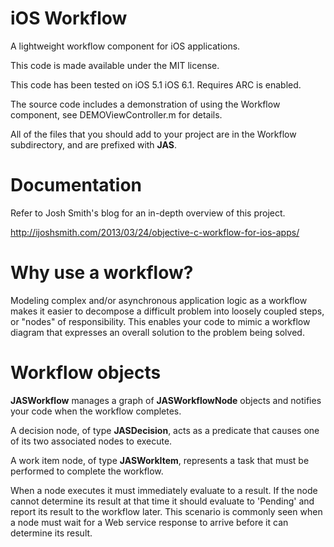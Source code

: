 iOS Workflow
============

A lightweight workflow component for iOS applications.

This code is made available under the MIT license.

This code has been tested on iOS 5.1 iOS 6.1. Requires ARC is enabled.

The source code includes a demonstration of using the Workflow component, see DEMOViewController.m for details.

All of the files that you should add to your project are in the Workflow subdirectory, and are prefixed with <b>JAS</b>.

Documentation
=============

Refer to Josh Smith's blog for an in-depth overview of this project.

http://ijoshsmith.com/2013/03/24/objective-c-workflow-for-ios-apps/

Why use a workflow?
===================

Modeling complex and/or asynchronous application logic as a workflow makes it easier to decompose a difficult problem into 
loosely coupled steps, or "nodes" of responsibility. This enables your code to mimic a workflow diagram that expresses an
overall solution to the problem being solved.

Workflow objects
================

<b>JASWorkflow</b> manages a graph of <b>JASWorkflowNode</b> objects and notifies your code when the workflow completes.

A decision node, of type <b>JASDecision</b>, acts as a predicate that causes one of its two associated nodes to execute.

A work item node, of type <b>JASWorkItem</b>, represents a task that must be performed to complete the workflow.

When a node executes it must immediately evaluate to a result. If the node cannot determine its result at that time
it should evaluate to 'Pending' and report its result to the workflow later. This scenario is commonly seen when a node
must wait for a Web service response to arrive before it can determine its result.
